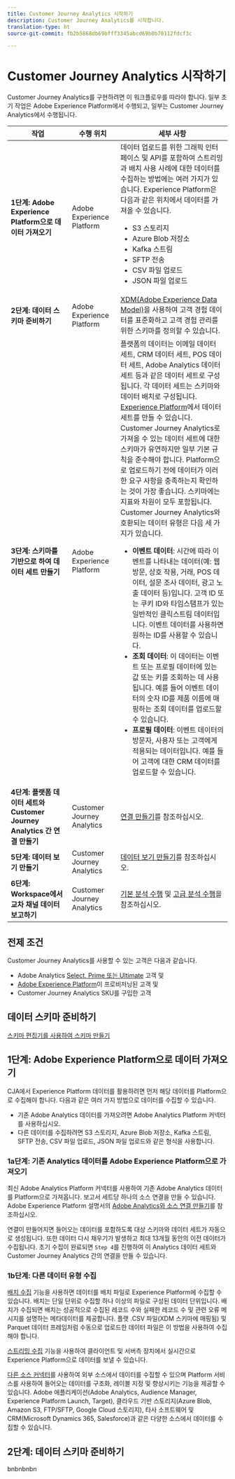 ```yaml
---
title: Customer Journey Analytics 시작하기
description: Customer Journey Analytics를 시작합니다.
translation-type: ht
source-git-commit: fb2b5868db69bfff3345abcd69b0b70112fdcf3c

---
```



# Customer Journey Analytics 시작하기

Customer Journey Analytics를 구현하려면 이 워크플로우를 따라야 합니다. 일부 초기 작업은 Adobe Experience Platform에서 수행되고, 일부는 Customer Journey Analytics에서 수행됩니다.

| 작업 | 수행 위치 | 세부 사항 |
|---|---|---|
| **1단계: Adobe Experience Platform으로 데이터 가져오기** | Adobe Experience Platform | 데이터 업로드를 위한 그래픽 인터페이스 및 API를 포함하여 스트리밍과 배치 사용 사례에 대한 데이터를 수집하는 방법에는 여러 가지가 있습니다. Experience Platform은 다음과 같은 위치에서 데이터를 가져올 수 있습니다.<ul><li>S3 스토리지</li><li>Azure Blob 저장소</li><li>Kafka 스트림</li><li>SFTP 전송</li><li>CSV 파일 업로드</li><li>JSON 파일 업로드</li></ul> |
| **2단계: 데이터 스키마 준비하기** | Adobe Experience Platform | [XDM(Adobe Experience Data Model)](https://www.adobe.io/apis/experienceplatform/home/xdm.html)을 사용하여 고객 경험 데이터를 표준화하고 고객 경험 관리를 위한 스키마를 정의할 수 있습니다. |
| **3단계: 스키마를 기반으로 하여 데이터 세트 만들기** | Adobe Experience Platform | 플랫폼의 데이터는 이메일 데이터 세트, CRM 데이터 세트, POS 데이터 세트, Adobe Analytics 데이터 세트 등과 같은 데이터 세트로 구성됩니다. 각 데이터 세트는 스키마와 데이터 배치로 구성됩니다. [Experience Platform](https://www.adobe.io/apis/experienceplatform/home/tutorials/alltutorials.html#!api-specification/markdown/narrative/tutorials/creating_a_dataset_tutorial/creating_a_dataset_tutorial.md)에서 데이터 세트를 만들 수 있습니다.<br>Customer Journey Analytics로 가져올 수 있는 데이터 세트에 대한 스키마가 유연하지만 일부 기본 규칙을 준수해야 합니다. Platform으로 업로드하기 전에 데이터가 이러한 요구 사항을 충족하는지 확인하는 것이 가장 좋습니다. 스키마에는 지표와 차원이 모두 포함됩니다.<br>Customer Journey Analytics와 호환되는 데이터 유형은 다음 세 가지가 있습니다.<ul><li>**이벤트 데이터**: 시간에 따라 이벤트를 나타내는 데이터(예: 웹 방문, 상호 작용, 거래, POS 데이터, 설문 조사 데이터, 광고 노출 데이터 등)입니다. 고객 ID 또는 쿠키 ID와 타임스탬프가 있는 일반적인 클릭스트림 데이터입니다. 이벤트 데이터를 사용하면 원하는 ID를 사용할 수 있습니다.</li><li>**조회 데이터**: 이 데이터는 이벤트 또는 프로필 데이터에 있는 값 또는 키를 조회하는 데 사용됩니다. 예를 들어 이벤트 데이터의 숫자 ID를 제품 이름에 매핑하는 조회 데이터를 업로드할 수 있습니다.</li><li>**프로필 데이터**: 이벤트 데이터의 방문자, 사용자 또는 고객에게 적용되는 데이터입니다. 예를 들어 고객에 대한 CRM 데이터를 업로드할 수 있습니다.</li></ul> |
| **4단계: 플랫폼 데이터 세트와 Customer Journey Analytics 간 연결 만들기** | Customer Journey Analytics | [연결 만들기](/help/connections/create-connection.md)를 참조하십시오. |
| **5단계: 데이터 보기 만들기** | Customer Journey Analytics | [데이터 보기 만들기](/help/data-views/create-dataview.md)를 참조하십시오. |
| **6단계: Workspace에서 교차 채널 데이터 보고하기** | Customer Journey Analytics | [기본 분석 수행](/help/projects/perform-basic-analysis.md) 및 [고급 분석 수행](/help/projects/perform-adv-analysis.md)을 참조하십시오. |

## 전제 조건

Customer Journey Analytics를 사용할 수 있는 고객은 다음과 같습니다.

* Adobe Analytics [Select, Prime 또는 Ultimate](https://www.adobe.com/kr/analytics/compare-adobe-analytics-packages.html) 고객 및
* [Adobe Experience Platform](https://www.adobe.com/kr/experience-platform.html)이 프로비저닝된 고객 및
* Customer Journey Analytics SKU를 구입한 고객

## 데이터 스키마 준비하기

[스키마 편집기를 사용하여 스키마 만들기](https://www.adobe.io/apis/experienceplatform/home/tutorials/alltutorials.html#!api-specification/markdown/narrative/tutorials/schema_editor_tutorial/schema_editor_tutorial.md)

## 1단계: Adobe Experience Platform으로 데이터 가져오기

CJA에서 Experience Platform 데이터를 활용하려면 먼저 해당 데이터를 Platform으로 수집해야 합니다. 다음과 같은 여러 가지 방법으로 데이터를 수집할 수 있습니다.

* 기존 Adobe Analytics 데이터를 가져오려면 Adobe Analytics Platform 커넥터를 사용하십시오.
* 다른 데이터를 수집하려면 S3 스토리지, Azure Blob 저장소, Kafka 스트림, SFTP 전송, CSV 파일 업로드, JSON 파일 업로드와 같은 형식을 사용합니다.

### 1a단계: 기존 Analytics 데이터를 Adobe Experience Platform으로 가져오기

최신 Adobe Analytics Platform 커넥터를 사용하여 기존 Adobe Analytics 데이터를 Platform으로 가져옵니다. 보고서 세트당 하나의 소스 연결을 만들 수 있습니다. Adobe Experience Platform 설명서의 [Adobe Analytics와 소스 연결 만들기](https://www.adobe.io/apis/experienceplatform/home/tutorials/alltutorials.html#!api-specification/markdown/narrative/tutorials/sources_tutorial/adobe-analytics-ui-tutorial.md)를 참조하십시오.

연결이 만들어지면 들어오는 데이터를 포함하도록 대상 스키마와 데이터 세트가 자동으로 생성됩니다. 또한 데이터 다시 채우기가 발생하고 최대 13개월 동안의 이전 데이터가 수집됩니다. 초기 수집이 완료되면 `Step 4`를 진행하여 이 Analytics 데이터 세트와 Customer Journey Analytics 간의 연결을 만들 수 있습니다.

### 1b단계: 다른 데이터 유형 수집

[배치 수집](https://www.adobe.io/apis/experienceplatform/home/data-ingestion/data-ingestion-services.html#!api-specification/markdown/narrative/technical_overview/ingest_architectural_overview/ingest_architectural_overview.md) 기능을 사용하면 데이터를 배치 파일로 Experience Platform에 수집할 수 있습니다. 배치는 단일 단위로 수집할 하나 이상의 파일로 구성된 데이터 단위입니다. 배치가 수집되면 배치는 성공적으로 수집된 레코드 수와 실패한 레코드 수 및 관련 오류 메시지를 설명하는 메타데이터를 제공합니다. 플랫 .CSV 파일(XDM 스키마에 매핑됨) 및 Parquet 데이터 프레임처럼 수동으로 업로드한 데이터 파일은 이 방법을 사용하여 수집해야 합니다.

[스트리밍 수집](https://www.adobe.io/apis/experienceplatform/home/data-ingestion/data-ingestion-services.html#!api-specification/markdown/narrative/technical_overview/streaming_ingest/streaming_ingest_overview.md) 기능을 사용하여 클라이언트 및 서버측 장치에서 실시간으로 Experience Platform으로 데이터를 보낼 수 있습니다.

[다른 소스 커넥터](https://www.adobe.io/apis/experienceplatform/home/data-ingestion/data-ingestion-services.html#!api-specification/markdown/narrative/technical_overview/acp_connectors_overview/acp-connectors-overview.md)를 사용하여 외부 소스에서 데이터를 수집할 수 있으며 Platform 서비스를 사용하여 들어오는 데이터를 구조화, 레이블 지정 및 향상시키는 기능을 제공할 수 있습니다. Adobe 애플리케이션(Adobe Analytics, Audience Manager, Experience Platform Launch, Target), 클라우드 기반 스토리지(Azure Blob, Amazon S3, FTP/SFTP, Google Cloud 스토리지), 타사 소프트웨어 및 CRM(Microsoft Dynamics 365, Salesforce)과 같은 다양한 소스에서 데이터를 수집할 수 있습니다.

## 2단계: 데이터 스키마 준비하기

bnbnbnbn
